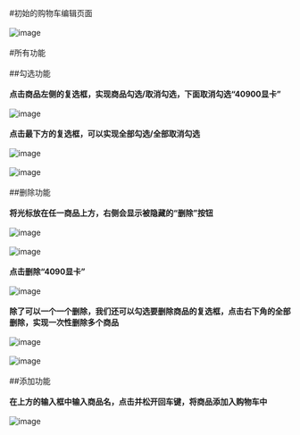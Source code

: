 #初始的购物车编辑页面<br/><br/>
![image](https://user-images.githubusercontent.com/106224527/235359482-9c946261-e514-440c-baf8-bb9385f6ca94.png)<br/><br/>
#所有功能<br/><br/>
##勾选功能<br/><br/>
**点击商品左侧的复选框，实现商品勾选/取消勾选，下面取消勾选“40900显卡”**<br/><br/>
![image](https://user-images.githubusercontent.com/106224527/235359592-3d0c18c7-e424-489a-a7f7-3e1c232fe57e.png)<br/><br/>
**点击最下方的复选框，可以实现全部勾选/全部取消勾选**<br/><br/>
![image](https://user-images.githubusercontent.com/106224527/235359647-f85af1d2-788c-49b7-9103-37d2353a1479.png)<br/><br/>
![image](https://user-images.githubusercontent.com/106224527/235359656-c7d61396-2a19-4ad1-842b-b853c4ce99b7.png)<br/><br/>
##删除功能<br/><br/>
**将光标放在任一商品上方，右侧会显示被隐藏的“删除”按钮**<br/><br/>
![image](https://user-images.githubusercontent.com/106224527/235359714-839d17fc-d7eb-4d7c-b91f-5b34e272fa0a.png)<br/><br/>
![image](https://user-images.githubusercontent.com/106224527/235359725-c093c4bf-0bec-43c2-ace4-0466c8dea758.png)<br/><br/>
**点击删除“4090显卡”**<br/><br/>
![image](https://user-images.githubusercontent.com/106224527/235359748-b5498507-4ece-40b1-9bb5-458618b33f64.png)<br/><br/>
**除了可以一个一个删除，我们还可以勾选要删除商品的复选框，点击右下角的全部删除，实现一次性删除多个商品**<br/><br/>
![image](https://user-images.githubusercontent.com/106224527/235359786-ca56d12e-aebf-4bd1-a4f2-ab933925f983.png)<br/><br/>
![image](https://user-images.githubusercontent.com/106224527/235359854-b82d62f6-49d0-4dc6-9bb3-36f0a0e78d25.png)<br/><br/>
##添加功能<br/><br/>
**在上方的输入框中输入商品名，点击并松开回车键，将商品添加入购物车中**<br/><br/>
![image](https://user-images.githubusercontent.com/106224527/235359899-6f172fcc-df21-4061-9b2a-19a65ee6df4f.png)<br/><br/>

